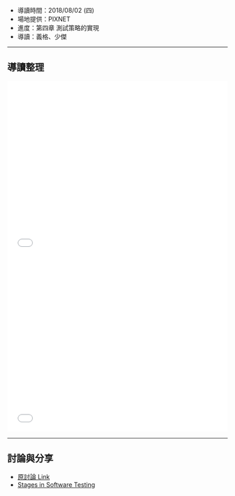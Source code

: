 

* 導讀時間：2018/08/02 (四)
* 場地提供：PIXNET
* 進度：第四章 測試策略的實現
* 導讀：義格、少傑

---
## 導讀整理

<embed src="/pdf/CD/CD_CH04-1.pdf" type="application/pdf" width="100%" height="400px" />
<embed src="/pdf/CD/CD_CH04-2.pdf" type="application/pdf" width="100%" height="400px" />

---
## 討論與分享

* [原討論 Link](https://www.facebook.com/groups/sre.taiwan/permalink/1101879476644622/)
* [Stages in Software Testing](https://rickhw.github.io/2017/03/18/SQA/Stages-In-Software-Testing/)